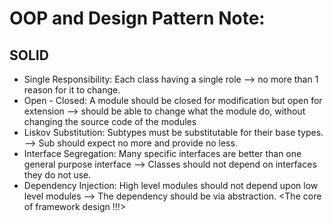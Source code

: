 # OOP and Design Pattern Note:

## SOLID
- Single Responsibility: Each class having a single role --> no more than 1 reason for it to change.
- Open - Closed: A module should be closed for modification but open for extension --> should be able to change what the module do, without changing the source code of the modules
- Liskov Substitution: Subtypes must be substitutable for their base types. --> Sub should expect no more and provide no less.
- Interface Segregation: Many specific interfaces are better than one general purpose interface --> Classes should not depend on interfaces they do not use.
- Dependency Injection: High level modules should not depend upon low level modules --> The dependency should be via abstraction.
<The core of framework design !!!>
